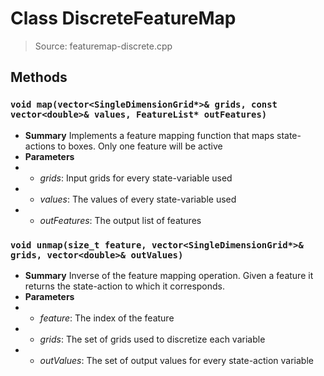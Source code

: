 # Class DiscreteFeatureMap
> Source: featuremap-discrete.cpp
## Methods
### ``void map(vector<SingleDimensionGrid*>& grids, const vector<double>& values, FeatureList* outFeatures)``
* **Summary**
  Implements a feature mapping function that maps state-actions to boxes. Only one feature will be active
* **Parameters**
* * _grids_: Input grids for every state-variable used
* * _values_: The values of every state-variable used
* * _outFeatures_: The output list of features
### ``void unmap(size_t feature, vector<SingleDimensionGrid*>& grids, vector<double>& outValues)``
* **Summary**
  Inverse of the feature mapping operation. Given a feature it returns the state-action to which it corresponds.
* **Parameters**
* * _feature_: The index of the feature
* * _grids_: The set of grids used to discretize each variable
* * _outValues_: The set of output values for every state-action variable
